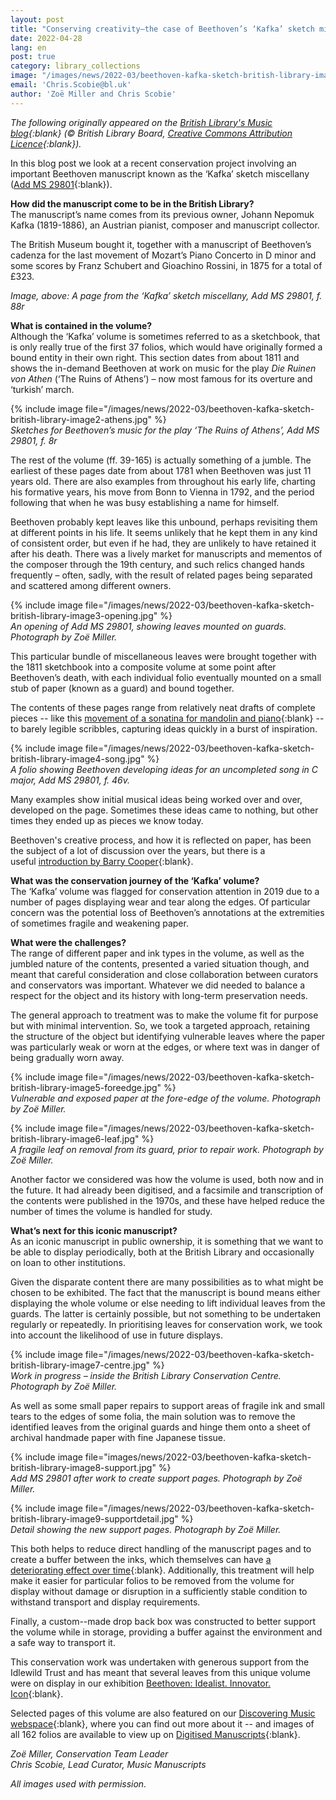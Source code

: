 ```yaml
---
layout: post
title: "Conserving creativity—the case of Beethoven’s ‘Kafka’ sketch miscellany"
date: 2022-04-28
lang: en
post: true
category: library_collections
image: "/images/news/2022-03/beethoven-kafka-sketch-british-library-image1-f88-thumbnail-website.jpg"
email: 'Chris.Scobie@bl.uk'
author: 'Zoë Miller and Chris Scobie'
---
```


_The following originally appeared on the [British Library's Music blog](https://blogs.bl.uk/music/2022/02/conserving-creativity-the-case-of-beethovens-kafka-sketch-miscellany.html){:blank} (© British Library Board, [Creative Commons Attribution Licence](https://blogs.bl.uk/music/about-this-blog.html){:blank})._  

In this blog post we look at a recent conservation project involving an important Beethoven manuscript known as the ‘Kafka’ sketch miscellany ([Add MS 29801](https://opac.rism.info/search?id=1001065463&View=rism){:blank}).

**How did the manuscript come to be in the British Library?**  
The manuscript’s name comes from its previous owner, Johann Nepomuk Kafka (1819-1886), an Austrian pianist, composer and manuscript collector.

The British Museum bought it, together with a manuscript of Beethoven’s cadenza for the last movement of Mozart’s Piano Concerto in D minor and some scores by Franz Schubert and Gioachino Rossini, in 1875 for a total of £323.


_Image, above: A page from the ‘Kafka’ sketch miscellany, Add MS 29801, f. 88r_

**What is contained in the volume?**  
Although the ‘Kafka’ volume is sometimes referred to as a sketchbook, that is only really true of the first 37 folios, which would have originally formed a bound entity in their own right. This section dates from about 1811 and shows the in-demand Beethoven at work on music for the play _Die Ruinen von Athen_ (‘The Ruins of Athens’) – now most famous for its overture and ‘turkish’ march.

{% include image file="/images/news/2022-03/beethoven-kafka-sketch-british-library-image2-athens.jpg" %}  
_Sketches for Beethoven’s music for the play ‘The Ruins of Athens’, Add MS 29801, f. 8r_  

The rest of the volume (ff. 39-165) is actually something of a jumble. The earliest of these pages date from about 1781 when Beethoven was just 11 years old. There are also examples from throughout his early life, charting his formative years, his move from Bonn to Vienna in 1792, and the period following that when he was busy establishing a name for himself.

Beethoven probably kept leaves like this unbound, perhaps revisiting them at different points in his life. It seems unlikely that he kept them in any kind of consistent order, but even if he had, they are unlikely to have retained it after his death. There was a lively market for manuscripts and mementos of the composer through the 19th century, and such relics changed hands frequently – often, sadly, with the result of related pages being separated and scattered among different owners.

{% include image file="/images/news/2022-03/beethoven-kafka-sketch-british-library-image3-opening.jpg" %}  
_An opening of Add MS 29801, showing leaves mounted on guards. Photograph by Zoë Miller._  

This particular bundle of miscellaneous leaves were brought together with the 1811 sketchbook into a composite volume at some point after Beethoven’s death, with each individual folio eventually mounted on a small stub of paper (known as a guard) and bound together.

The contents of these pages range from relatively neat drafts of complete pieces -- like this [movement of a sonatina for mandolin and piano](https://www.bl.uk/manuscripts/Viewer.aspx?ref=add_ms_29801_f087r){:blank} -- to barely legible scribbles, capturing ideas quickly in a burst of inspiration.

{% include image file="/images/news/2022-03/beethoven-kafka-sketch-british-library-image4-song.jpg" %}  
_A folio showing Beethoven developing ideas for an uncompleted song in C major, Add MS 29801, f. 46v._  

Many examples show initial musical ideas being worked over and over, developed on the page. Sometimes these ideas came to nothing, but other times they ended up as pieces we know today.

Beethoven's creative process, and how it is reflected on paper, has been the subject of a lot of discussion over the years, but there is a useful [introduction by Barry Cooper](https://www.bl.uk/19th-century-music/articles/beethovens-sketches-and-the-creative-process){:blank}.

**What was the conservation journey of the ‘Kafka’ volume?**  
The ‘Kafka’ volume was flagged for conservation attention in 2019 due to a number of pages displaying wear and tear along the edges. Of particular concern was the potential loss of Beethoven’s annotations at the extremities of sometimes fragile and weakening paper.

**What were the challenges?**  
The range of different paper and ink types in the volume, as well as the jumbled nature of the contents, presented a varied situation though, and meant that careful consideration and close collaboration between curators and conservators was important. Whatever we did needed to balance a respect for the object and its history with long-term preservation needs.

The general approach to treatment was to make the volume fit for purpose but with minimal intervention. So, we took a targeted approach, retaining the structure of the object but identifying vulnerable leaves where the paper was particularly weak or worn at the edges, or where text was in danger of being gradually worn away.

{% include image file="/images/news/2022-03/beethoven-kafka-sketch-british-library-image5-foreedge.jpg" %}  
_Vulnerable and exposed paper at the fore-edge of the volume. Photograph by Zoë Miller._  

{% include image file="/images/news/2022-03/beethoven-kafka-sketch-british-library-image6-leaf.jpg" %}  
_A fragile leaf on removal from its guard, prior to repair work. Photograph by Zoë Miller._  

Another factor we considered was how the volume is used, both now and in the future. It had already been digitised, and a facsimile and transcription of the contents were published in the 1970s, and these have helped reduce the number of times the volume is handled for study.

**What’s next for this iconic manuscript?**  
As an iconic manuscript in public ownership, it is something that we want to be able to display periodically, both at the British Library and occasionally on loan to other institutions.

Given the disparate content there are many possibilities as to what might be chosen to be exhibited. The fact that the manuscript is bound means either displaying the whole volume or else needing to lift individual leaves from the guards. The latter is certainly possible, but not something to be undertaken regularly or repeatedly. In prioritising leaves for conservation work, we took into account the likelihood of use in future displays.  

{% include image file="/images/news/2022-03/beethoven-kafka-sketch-british-library-image7-centre.jpg" %}  
_Work in progress – inside the British Library Conservation Centre. Photograph by Zoë Miller._  

As well as some small paper repairs to support areas of fragile ink and small tears to the edges of some folia, the main solution was to remove the identified leaves from the original guards and hinge them onto a sheet of archival handmade paper with fine Japanese tissue.  

{% include image file="images/news/2022-03/beethoven-kafka-sketch-british-library-image8-support.jpg" %}  
_Add MS 29801 after work to create support pages. Photograph by Zoë Miller._  

{% include image file="/images/news/2022-03/beethoven-kafka-sketch-british-library-image9-supportdetail.jpg" %}  
_Detail showing the new support pages. Photograph by Zoë Miller._  

This both helps to reduce direct handling of the manuscript pages and to create a buffer between the inks, which themselves can have [a deteriorating effect over time](https://blogs.bl.uk/collectioncare/2021/06/iron-gall-ink-on-paper-saving-the-words-that-eat-themselves.html){:blank}. Additionally, this treatment will help make it easier for particular folios to be removed from the volume for display without damage or disruption in a sufficiently stable condition to withstand transport and display requirements.

Finally, a custom--made drop back box was constructed to better support the volume while in storage, providing a buffer against the environment and a safe way to transport it.

This conservation work was undertaken with generous support from the Idlewild Trust and has meant that several leaves from this unique volume were on display in our exhibition [Beethoven: Idealist. Innovator. Icon](https://www.bl.uk/events/Beethoven){:blank}.

Selected pages of this volume are also featured on our [Discovering Music webspace](https://www.bl.uk/collection-items/beethoven-kafka-sketchbook){:blank}, where you can find out more about it -- and images of all 162 folios are available to view up on [Digitised Manuscripts](https://www.bl.uk/manuscripts/FullDisplay.aspx?ref=Add_MS_29801){:blank}.

_Zoë Miller, Conservation Team Leader_  
_Chris Scobie, Lead Curator, Music Manuscripts_

_All images used with permission._
